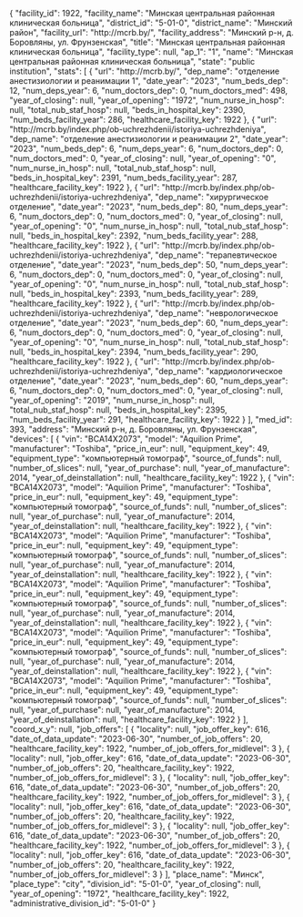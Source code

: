 {
    "facility_id": 1922,
    "facility_name": "Минская центральная районная клиническая больница",
    "district_id": "5-01-0",
    "district_name": "Минский район",
    "facility_url": "http:\/\/mcrb.by\/",
    "facility_address": "Минский р-н, д. Боровляны, ул. Фрунзенская",
    "title": "Минская центральная районная клиническая больница",
    "facility_type": null,
    "ap_1": "1",
    "name": "Минская центральная районная клиническая больница",
    "state": "public institution",
    "stats": [
        {
            "url": "http:\/\/mcrb.by\/",
            "dep_name": "отделение анестизиологии и реанимации 1",
            "date_year": "2023",
            "num_beds_dep": 12,
            "num_deps_year": 6,
            "num_doctors_dep": 0,
            "num_doctors_med": 498,
            "year_of_closing": null,
            "year_of_opening": "1972",
            "num_nurse_in_hosp": null,
            "total_nub_staf_hosp": null,
            "beds_in_hospital_key": 2390,
            "num_beds_facility_year": 286,
            "healthcare_facility_key": 1922
        },
        {
            "url": "http:\/\/mcrb.by\/index.php\/ob-uchrezhdenii\/istoriya-uchrezhdeniya",
            "dep_name": "отделение анестизиологии и реанимации 2",
            "date_year": "2023",
            "num_beds_dep": 6,
            "num_deps_year": 6,
            "num_doctors_dep": 0,
            "num_doctors_med": 0,
            "year_of_closing": null,
            "year_of_opening": "0",
            "num_nurse_in_hosp": null,
            "total_nub_staf_hosp": null,
            "beds_in_hospital_key": 2391,
            "num_beds_facility_year": 287,
            "healthcare_facility_key": 1922
        },
        {
            "url": "http:\/\/mcrb.by\/index.php\/ob-uchrezhdenii\/istoriya-uchrezhdeniya",
            "dep_name": "хирургическое отделение",
            "date_year": "2023",
            "num_beds_dep": 80,
            "num_deps_year": 6,
            "num_doctors_dep": 0,
            "num_doctors_med": 0,
            "year_of_closing": null,
            "year_of_opening": "0",
            "num_nurse_in_hosp": null,
            "total_nub_staf_hosp": null,
            "beds_in_hospital_key": 2392,
            "num_beds_facility_year": 288,
            "healthcare_facility_key": 1922
        },
        {
            "url": "http:\/\/mcrb.by\/index.php\/ob-uchrezhdenii\/istoriya-uchrezhdeniya",
            "dep_name": "терапевтическое отделение",
            "date_year": "2023",
            "num_beds_dep": 50,
            "num_deps_year": 6,
            "num_doctors_dep": 0,
            "num_doctors_med": 0,
            "year_of_closing": null,
            "year_of_opening": "0",
            "num_nurse_in_hosp": null,
            "total_nub_staf_hosp": null,
            "beds_in_hospital_key": 2393,
            "num_beds_facility_year": 289,
            "healthcare_facility_key": 1922
        },
        {
            "url": "http:\/\/mcrb.by\/index.php\/ob-uchrezhdenii\/istoriya-uchrezhdeniya",
            "dep_name": "неврологическое отделение",
            "date_year": "2023",
            "num_beds_dep": 60,
            "num_deps_year": 6,
            "num_doctors_dep": 0,
            "num_doctors_med": 0,
            "year_of_closing": null,
            "year_of_opening": "0",
            "num_nurse_in_hosp": null,
            "total_nub_staf_hosp": null,
            "beds_in_hospital_key": 2394,
            "num_beds_facility_year": 290,
            "healthcare_facility_key": 1922
        },
        {
            "url": "http:\/\/mcrb.by\/index.php\/ob-uchrezhdenii\/istoriya-uchrezhdeniya",
            "dep_name": "кардиологическое отделение",
            "date_year": "2023",
            "num_beds_dep": 60,
            "num_deps_year": 6,
            "num_doctors_dep": 0,
            "num_doctors_med": 0,
            "year_of_closing": null,
            "year_of_opening": "2019",
            "num_nurse_in_hosp": null,
            "total_nub_staf_hosp": null,
            "beds_in_hospital_key": 2395,
            "num_beds_facility_year": 291,
            "healthcare_facility_key": 1922
        }
    ],
    "med_id": 393,
    "address": "Минский р-н, д. Боровляны, ул. Фрунзенская",
    "devices": [
        {
            "vin": "BCA14X2073",
            "model": "Aquilion Prime",
            "manufacturer": "Toshiba",
            "price_in_eur": null,
            "equipment_key": 49,
            "equipment_type": "компьютерный томограф",
            "source_of_funds": null,
            "number_of_slices": null,
            "year_of_purchase": null,
            "year_of_manufacture": 2014,
            "year_of_deinstallation": null,
            "healthcare_facility_key": 1922
        },
        {
            "vin": "BCA14X2073",
            "model": "Aquilion Prime",
            "manufacturer": "Toshiba",
            "price_in_eur": null,
            "equipment_key": 49,
            "equipment_type": "компьютерный томограф",
            "source_of_funds": null,
            "number_of_slices": null,
            "year_of_purchase": null,
            "year_of_manufacture": 2014,
            "year_of_deinstallation": null,
            "healthcare_facility_key": 1922
        },
        {
            "vin": "BCA14X2073",
            "model": "Aquilion Prime",
            "manufacturer": "Toshiba",
            "price_in_eur": null,
            "equipment_key": 49,
            "equipment_type": "компьютерный томограф",
            "source_of_funds": null,
            "number_of_slices": null,
            "year_of_purchase": null,
            "year_of_manufacture": 2014,
            "year_of_deinstallation": null,
            "healthcare_facility_key": 1922
        },
        {
            "vin": "BCA14X2073",
            "model": "Aquilion Prime",
            "manufacturer": "Toshiba",
            "price_in_eur": null,
            "equipment_key": 49,
            "equipment_type": "компьютерный томограф",
            "source_of_funds": null,
            "number_of_slices": null,
            "year_of_purchase": null,
            "year_of_manufacture": 2014,
            "year_of_deinstallation": null,
            "healthcare_facility_key": 1922
        },
        {
            "vin": "BCA14X2073",
            "model": "Aquilion Prime",
            "manufacturer": "Toshiba",
            "price_in_eur": null,
            "equipment_key": 49,
            "equipment_type": "компьютерный томограф",
            "source_of_funds": null,
            "number_of_slices": null,
            "year_of_purchase": null,
            "year_of_manufacture": 2014,
            "year_of_deinstallation": null,
            "healthcare_facility_key": 1922
        },
        {
            "vin": "BCA14X2073",
            "model": "Aquilion Prime",
            "manufacturer": "Toshiba",
            "price_in_eur": null,
            "equipment_key": 49,
            "equipment_type": "компьютерный томограф",
            "source_of_funds": null,
            "number_of_slices": null,
            "year_of_purchase": null,
            "year_of_manufacture": 2014,
            "year_of_deinstallation": null,
            "healthcare_facility_key": 1922
        }
    ],
    "coord_x_y": null,
    "job_offers": [
        {
            "locality": null,
            "job_offer_key": 616,
            "date_of_data_update": "2023-06-30",
            "number_of_job_offers": 20,
            "healthcare_facility_key": 1922,
            "number_of_job_offers_for_midlevel": 3
        },
        {
            "locality": null,
            "job_offer_key": 616,
            "date_of_data_update": "2023-06-30",
            "number_of_job_offers": 20,
            "healthcare_facility_key": 1922,
            "number_of_job_offers_for_midlevel": 3
        },
        {
            "locality": null,
            "job_offer_key": 616,
            "date_of_data_update": "2023-06-30",
            "number_of_job_offers": 20,
            "healthcare_facility_key": 1922,
            "number_of_job_offers_for_midlevel": 3
        },
        {
            "locality": null,
            "job_offer_key": 616,
            "date_of_data_update": "2023-06-30",
            "number_of_job_offers": 20,
            "healthcare_facility_key": 1922,
            "number_of_job_offers_for_midlevel": 3
        },
        {
            "locality": null,
            "job_offer_key": 616,
            "date_of_data_update": "2023-06-30",
            "number_of_job_offers": 20,
            "healthcare_facility_key": 1922,
            "number_of_job_offers_for_midlevel": 3
        },
        {
            "locality": null,
            "job_offer_key": 616,
            "date_of_data_update": "2023-06-30",
            "number_of_job_offers": 20,
            "healthcare_facility_key": 1922,
            "number_of_job_offers_for_midlevel": 3
        }
    ],
    "place_name": "Минск",
    "place_type": "city",
    "division_id": "5-01-0",
    "year_of_closing": null,
    "year_of_opening": "1972",
    "healthcare_facility_key": 1922,
    "administrative_division_id": "5-01-0"
}